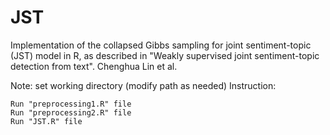 # JST
Implementation of the collapsed Gibbs sampling for joint sentiment-topic (JST) model in R, as described in "Weakly supervised joint sentiment-topic detection from text". Chenghua Lin et al.

Note: set working directory (modify path as needed) Instruction:

    Run "preprocessing1.R" file
    Run "preprocessing2.R" file
    Run "JST.R" file
